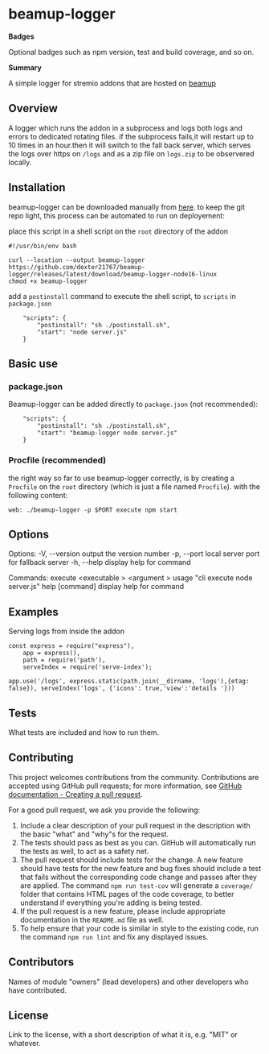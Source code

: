 # beamup-logger  

**Badges** 

Optional badges such as npm version, test and build coverage, and so on.

**Summary** 

A simple logger for stremio addons that are hosted on [beamup](https://github.com/Stremio/stremio-beamup)

## Overview

A logger which runs the addon in a subprocess and logs both logs and errors to dedicated rotating files. 
if the subprocess fails,it will restart up to 10 times in an hour.then it will switch to the fall back server, which serves the logs over https on `/logs` and as a zip file on `logs.zip` to be observered locally. 

## Installation

beamup-logger can be downloaded manually from [here](https://github.com/dexter21767/beamup-logger/releases/latest/download/beamup-logger-node16-linux).
to keep the git repo light, this process can be automated to run on deployement:

place this script in a shell script on the `root` directory of the addon

```
#!/usr/bin/env bash

curl --location --output beamup-logger https://github.com/dexter21767/beamup-logger/releases/latest/download/beamup-logger-node16-linux
chmod +x beamup-logger

```

add a `postinstall` command to execute the shell script, to `scripts` in `package.json`

```
	"scripts": {
		"postinstall": "sh ./postinstall.sh",
		"start": "node server.js"
	}
```


## Basic use

### package.json

Beamup-logger can be added directly to `package.json` (not recommended):
```
	"scripts": {
		"postinstall": "sh ./postinstall.sh",
		"start": "beamup-logger node server.js"
	}
```


### Procfile (recommended)

the right way so far to use beamup-logger correctly, is by creating a `Procfile` on the `root` directory (which is just a file named `Procfile`). with the following content:
```
web: ./beamup-logger -p $PORT execute npm start
```

## Options 

Options:
  -V, --version                                      output the version number
  -p, --port <int>                                   local server port for fallback server
  -h, --help                                         display help for command

Commands:
  execute <executable <string>> <argument <string>>  usage "cli execute node server.js"
  help [command]                                     display help for command


## Examples

Serving logs from inside the addon 

```
const express = require("express"),
	app = express(),
	path = require('path'),
	serveIndex = require('serve-index');

app.use('/logs', express.static(path.join(__dirname, 'logs'),{etag: false}), serveIndex('logs', {'icons': true,'view':'details '}))
```


## Tests

What tests are included and how to run them. 

## Contributing

This project welcomes contributions from the community. Contributions are
accepted using GitHub pull requests; for more information, see 
[GitHub documentation - Creating a pull request](https://help.github.com/articles/creating-a-pull-request/).

For a good pull request, we ask you provide the following:

1. Include a clear description of your pull request in the description
   with the basic "what" and "why"s for the request.
2. The tests should pass as best as you can. GitHub will automatically run
   the tests as well, to act as a safety net.
3. The pull request should include tests for the change. A new feature should
   have tests for the new feature and bug fixes should include a test that fails
   without the corresponding code change and passes after they are applied.
   The command `npm run test-cov` will generate a `coverage/` folder that
   contains HTML pages of the code coverage, to better understand if everything
   you're adding is being tested.
4. If the pull request is a new feature, please include appropriate documentation 
   in the `README.md` file as well.
5. To help ensure that your code is similar in style to the existing code,
   run the command `npm run lint` and fix any displayed issues.

## Contributors

Names of module "owners" (lead developers) and other developers who 
have contributed.

## License

Link to the license, with a short description of what it is, 
e.g. "MIT" or whatever.  